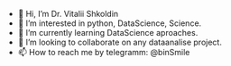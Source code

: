 - 👋 Hi, I’m Dr. Vitalii Shkoldin  
- 👀 I’m interested in python, DataScience, Science.
- 🌱 I’m currently learning DataScience aproaches.
- 💞️ I’m looking to collaborate on any dataanalise project.
- 📫 How to reach me by telegramm: @binSmile

<!---
binSmile/binSmile is a ✨ special ✨ repository because its `README.md` (this file) appears on your GitHub profile.
You can click the Preview link to take a look at your changes.
--->
